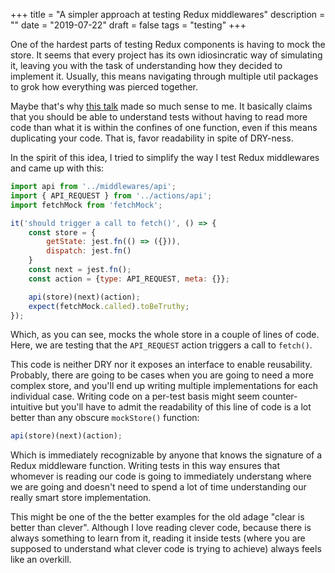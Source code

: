 +++
title = "A simpler approach at testing Redux middlewares"
description = ""
date = "2019-07-22"
draft = false
tags = "testing"
+++

One of the hardest parts of testing Redux components is having
to mock the store.  It seems that every project has 
its own idiosincratic way of simulating it, leaving
you with the task of understanding how they decided to
implement it. Usually, this means navigating through multiple
util packages to grok how everything was pierced together. 

Maybe that's why [this talk][bad test] made so much sense
to me. It basically claims that you should be able to understand
tests without having to read more code than what it is 
within the confines of one function,
even if this means duplicating your code.
That is, favor readability in spite of DRY-ness. 

In the spirit of this idea, I tried to simplify the way
I test Redux middlewares and came up with this: 

```javascript
import api from '../middlewares/api';
import { API_REQUEST } from '../actions/api';
import fetchMock from 'fetchMock';

it('should trigger a call to fetch()', () => {
	const store = {
		getState: jest.fn(() => ({})),
		dispatch: jest.fn()
	}
	const next = jest.fn();
	const action = {type: API_REQUEST, meta: {}};

	api(store)(next)(action);
	expect(fetchMock.called).toBeTruthy;
});
```

Which, as you can see, mocks the whole store in a couple
of lines of code. Here, we are testing that the 
`API_REQUEST` action triggers a call to `fetch()`. 

This code is neither DRY nor it exposes an interface to 
enable reusability.  Probably, there are going to be 
cases when you are going to need a more complex store, 
and you'll end up writing multiple implementations for
each individual case. Writing code on a per-test basis 
might seem counter-intuitive
but you'll have to admit the readability of this line of 
code is a lot better than any obscure `mockStore()` function:

```javascript
api(store)(next)(action);
```

Which is immediately recognizable by anyone that knows
the signature of a Redux middleware function. Writing 
tests in this way ensures that whomever is reading
our code is going to immediately understang where 
we are going and doesn't need to spend a lot of time
understanding our really smart store implementation.

This might be one of the the better examples for the
old adage "clear is better than clever". 
Although I love reading clever 
code, because there is always something to
learn from it, reading it inside tests (where you
are supposed to understand what clever code is trying to
achieve) always feels like an overkill. 

[bad test]: https://www.youtube.com/watch?v=oO-FMAdjY68
